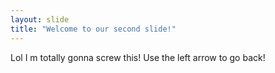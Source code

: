 ```yaml
---
layout: slide
title: "Welcome to our second slide!"
---
```

Lol I m totally gonna screw this!
Use the left arrow to go back!
